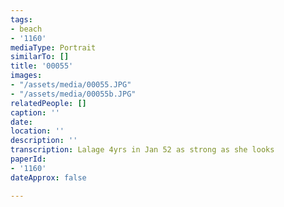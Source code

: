 ```yaml
---
tags:
- beach
- '1160'
mediaType: Portrait
similarTo: []
title: '00055'
images:
- "/assets/media/00055.JPG"
- "/assets/media/00055b.JPG"
relatedPeople: []
caption: ''
date: 
location: ''
description: ''
transcription: Lalage 4yrs in Jan 52 as strong as she looks
paperId:
- '1160'
dateApprox: false

---
```

